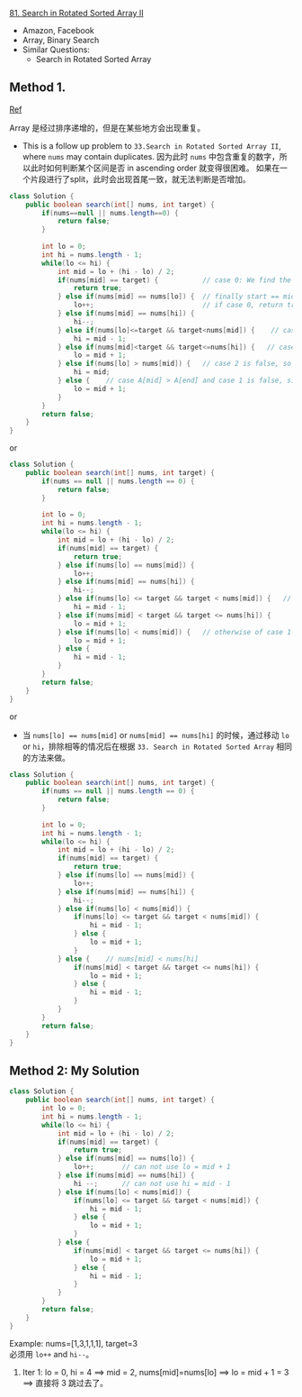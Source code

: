 [81. Search in Rotated Sorted Array II](https://leetcode.com/problems/search-in-rotated-sorted-array-ii/)

* Amazon, Facebook
* Array, Binary Search
* Similar Questions:
    * Search in Rotated Sorted Array

## Method 1.
[Ref](https://leetcode.com/problems/search-in-rotated-sorted-array-ii/discuss/28286/Java-solution-with-comments)

Array 是经过排序递增的，但是在某些地方会出现重复。

* This is a follow up problem to `33.Search in Rotated Sorted Array II`, where `nums` may contain duplicates.
因为此时 `nums` 中包含重复的数字，所以此时如何判断某个区间是否 in ascending order 就变得很困难。
如果在一个片段进行了split，此时会出现首尾一致，就无法判断是否增加。

```java 
class Solution {
    public boolean search(int[] nums, int target) {
        if(nums==null || nums.length==0) {
            return false;
        }
        
        int lo = 0;
        int hi = nums.length - 1;
        while(lo <= hi) {
            int mid = lo + (hi - lo) / 2;
            if(nums[mid] == target) {           // case 0: We find the target.
                return true;
            } else if(nums[mid] == nums[lo]) {  // finally start == mid == end, 
                lo++;                           // if case 0, return true, else end the loop
            } else if(nums[mid] == nums[hi]) {
                hi--;
            } else if(nums[lo]<=target && target<nums[mid]) {    // case 1
                hi = mid - 1;
            } else if(nums[mid]<target && target<=nums[hi]) {   // case 2
                lo = mid + 1;
            } else if(nums[lo] > nums[mid]) {   // case 2 is false, so target in this range
                hi = mid;
            } else {    // case A[mid] > A[end] and case 1 is false, similar to above
                lo = mid + 1;
            }
        }
        return false;
    }
}
```

or

```java 
class Solution {
    public boolean search(int[] nums, int target) {
        if(nums == null || nums.length == 0) {
            return false;
        }
        
        int lo = 0;
        int hi = nums.length - 1;
        while(lo <= hi) {
            int mid = lo + (hi - lo) / 2;
            if(nums[mid] == target) {
                return true;
            } else if(nums[lo] == nums[mid]) {
                lo++;
            } else if(nums[mid] == nums[hi]) {
                hi--;
            } else if(nums[lo] <= target && target < nums[mid]) {   // case 1
                hi = mid - 1;
            } else if(nums[mid] < target && target <= nums[hi]) {
                lo = mid + 1;
            } else if(nums[lo] < nums[mid]) {   // otherwise of case 1
                lo = mid + 1;
            } else {
                hi = mid - 1;
            }
        }
        return false;
    }
}
```

or

* 当 `nums[lo] == nums[mid]` or `nums[mid] == nums[hi]` 的时候，通过移动 `lo` or `hi`，排除相等的情况后在根据 `33. Search in Rotated Sorted Array` 相同的方法来做。
```java 
class Solution {
    public boolean search(int[] nums, int target) {
        if(nums == null || nums.length == 0) {
            return false;
        }
        
        int lo = 0;
        int hi = nums.length - 1;
        while(lo <= hi) {
            int mid = lo + (hi - lo) / 2;
            if(nums[mid] == target) {
                return true;
            } else if(nums[lo] == nums[mid]) {
                lo++;
            } else if(nums[mid] == nums[hi]) {
                hi--;
            } else if(nums[lo] < nums[mid]) {
                if(nums[lo] <= target && target < nums[mid]) {
                    hi = mid - 1;
                } else {
                    lo = mid + 1;
                }
            } else {    // nums[mid] < nums[hi]
                if(nums[mid] < target && target <= nums[hi]) {
                    lo = mid + 1;
                } else {
                    hi = mid - 1;
                }
            }
        }
        return false;
    }
}
```


## Method 2: My Solution
```java
class Solution {
    public boolean search(int[] nums, int target) {
        int lo = 0;
        int hi = nums.length - 1;
        while(lo <= hi) {
            int mid = lo + (hi - lo) / 2;
            if(nums[mid] == target) {
                return true;
            } else if(nums[mid] == nums[lo]) {
                lo++;       // can not use lo = mid + 1
            } else if(nums[mid] == nums[hi]) {
                hi --;      // can not use hi = mid - 1
            } else if(nums[lo] < nums[mid]) {
                if(nums[lo] <= target && target < nums[mid]) {
                    hi = mid - 1;
                } else {
                    lo = mid + 1;
                }
            } else {
                if(nums[mid] < target && target <= nums[hi]) {
                    lo = mid + 1;
                } else {
                    hi = mid - 1;
                }
            }
        }
        return false;
    }
}
```

Example: nums=[1,3,1,1,1], target=3     
必须用 `lo++` and `hi--`。
1. Iter 1: lo = 0, hi = 4  ==> mid = 2, nums[mid]=nums[lo] ==> lo = mid + 1 = 3  ==> 直接将 3 跳过去了。